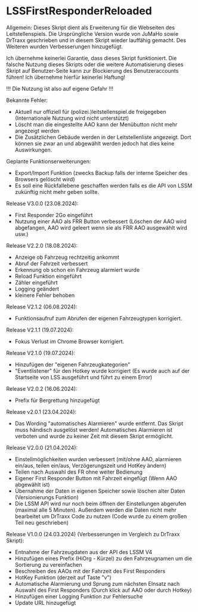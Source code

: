 # LSSFirstResponderReloaded

Allgemein:
Dieses Skript dient als Erweiterung für die Webseiten des Leitstellenspiels. 
Die Ursprüngliche Version wurde von JuMaHo sowie DrTraxx geschrieben und in diesem Skript wieder lauffähig gemacht. 
Des Weiteren wurden Verbesserungen hinzugefügt.

Ich übernehme keinerlei Garantie, dass dieses Skript funktioniert. Die falsche Nutzung dieses Skripts oder die weitere Automatisierung dieses Skript auf Benutzer-Seite kann zur Blockierung des Benutzeraccounts führen! Ich übernehme hierfür keinerlei Haftung! 

!!! Die Nutzung ist also auf eigene Gefahr !!!

Bekannte Fehler:
  -  Aktuell nur offiziell für (polizei.)leitstellenspiel.de freigegeben (Internationale Nutzung wird nicht unterstützt)
  -  Löscht man die eingestellte AAO kann der Menübutton nicht mehr angezeigt werden
  -  Die Zusätzlichen Gebäude werden in der Leitstellenliste angezeigt. Dort können sie zwar an und abgewählt werden jedoch hat dies keine Auswirkungen.

Geplante Funktionserweiterungen:
  - Export/Import Funktion (zwecks Backup falls der interne Speicher des Browsers gelöscht wird)
  - Es soll eine Rückfallebene geschaffen werden falls es die API von LSSM zukünftig nicht mehr geben sollte.

Release V3.0.0 (23.08.2024):
  - First Responder 2Go eingeführt
  - Nutzung einer AAO als FRR Button verbessert (Löschen der AAO wird abgefangen, AAO wird geleert wenn sie als FRR AAO ausgewählt wird usw.)

Release V2.2.0 (18.08.2024):
  - Anzeige ob Fahrzeug rechtzeitig ankommt
  - Abruf der Fahrzeit verbessert
  - Erkennung ob schon ein Fahrzeug alarmiert wurde
  - Reload Funktion eingeführt
  - Zähler eingeführt
  - Logging geändert
  - kleinere Fehler behoben

Release V2.1.2 (06.08.2024):
  - Funktionsaufruf zum Abrufen der eigenen Fahrzeugtypen korrigiert.

Release V2.1.1 (19.07.2024):
  - Fokus Verlust im Chrome Browser korrigiert.

Release V2.1.0 (19.07.2024):
  - Hinzufügen der "eigenen Fahrzeugkategorien"
  - "Eventlistener" für den Hotkey wurde korrigiert (Es wurde auch auf der Startseite von LSS ausgeführt und führt zu einem Error)

Release V2.0.2 (16.06.2024):
  - Prefix für Bergrettung hinzugefügt

Release v2.0.1 (23.04.2024):
  - Das Wording "automatisches Alarmieren" wurde entfernt. Das Skript muss händisch ausgelöst werden! Automatisches Alarmieren ist verboten und wurde zu keiner Zeit mit diesem Skript ermöglicht.

Release V2.0.0 (21.04.2024):
  - Einstellmöglichkeiten wurden verbessert (mit/ohne AAO, alarmieren ein/aus, teilen ein/aus, Verzögerungszeit und HotKey ändern)
  - Teilen nach Auswahl des FR ohne weiter Bedienung
  - Eigener First Responder Button mit Fahrzeit eingefügt (Wenn AAO abgewählt ist)
  - Übernahme der Daten in eigenen Speicher sowie löschen alter Daten (Versionierungs Funktion)
  - Die LSSM API wird nur noch beim öffnen der Einstellungen abgerufen (maximal alle 5 Minuten). Außerdem werden die Daten nicht mehr bearbeitet um DrTraxx Code zu nutzen (Code wurde zu einem großen Teil neu geschrieben)

Release V1.0.0 (24.03.2024) (Verbesserungen im Vergleich zu DrTraxx Skript):
  -  Entnahme der Fahrzeugdaten aus der API des LSSM V4
  -  Hinzufügen eines Prefix (HiOrg - Kürzel) zu den Fahrzeugnamen um die Sortierung zu vereinfachen
  -  Beschreiben des AAOs mit der Fahrzeit des First Responders
  -  HotKey Funktion (derzeit auf Taste "v")
  -  Automatische Alarmierung und Sprung zum nächsten EInsatz nach Auswahl des First Responders (Durch klick auf AAO oder durch Hotkey)
  -  Hinzufügen einer Logging Funktion zur Fehlersuche
  -  Update URL hinzugefügt
